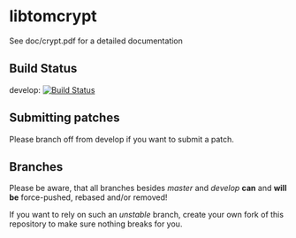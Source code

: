 libtomcrypt
==========

See doc/crypt.pdf for a detailed documentation

Build Status
------------

develop: [![Build Status](https://api.travis-ci.org/libtom/libtomcrypt.png?branch=develop)](https://travis-ci.org/libtom/libtomcrypt)

Submitting patches
------------------

Please branch off from develop if you want to submit a patch.

Branches
--------

Please be aware, that all branches besides _master_ and _develop_ __can__ and __will be__ force-pushed, rebased and/or removed!

If you want to rely on such an _unstable_ branch, create your own fork of this repository to make sure nothing breaks for you.

